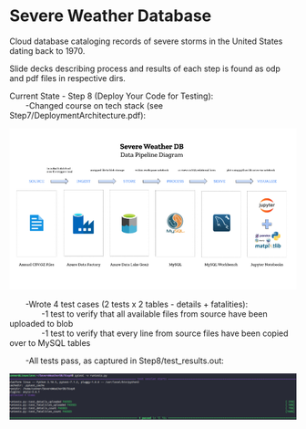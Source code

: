 # Severe Weather Database

Cloud database cataloging records of severe storms in the United States dating back to 1970.<br>

Slide decks describing process and results of each step is found as odp and pdf files in respective dirs.<br>

Current State - Step 8 (Deploy Your Code for Testing):<br>
&emsp;&emsp;-Changed course on tech stack (see Step7/DeploymentArchitecture.pdf):<br>

![alt text](https://github.com/conner-mcnicholas/SevereWeatherDB/blob/main/Step7/diagram_formats/final_archdiagram_mod.png?raw=true)

&emsp;&emsp;-Wrote 4 test cases (2 tests x 2 tables - details + fatalities):<br>
&emsp;&emsp;&emsp;&emsp;-1 test to verify that all available files from source have been uploaded to blob<br>
&emsp;&emsp;&emsp;&emsp;-1 test to verify that every line from source files have been copied over to MySQL tables<br>

&emsp;&emsp;-All tests pass, as captured in Step8/test_results.out:<br>

![alt text](https://github.com/conner-mcnicholas/SevereWeatherDB/blob/main/Step8/imgs/all_tests_pass.png?raw=true)
